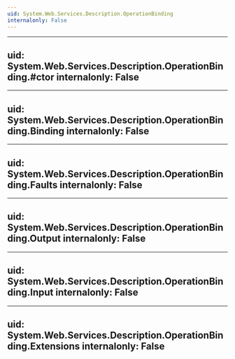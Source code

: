 ```yaml
---
uid: System.Web.Services.Description.OperationBinding
internalonly: False
---
```


---
uid: System.Web.Services.Description.OperationBinding.#ctor
internalonly: False
---

---
uid: System.Web.Services.Description.OperationBinding.Binding
internalonly: False
---

---
uid: System.Web.Services.Description.OperationBinding.Faults
internalonly: False
---

---
uid: System.Web.Services.Description.OperationBinding.Output
internalonly: False
---

---
uid: System.Web.Services.Description.OperationBinding.Input
internalonly: False
---

---
uid: System.Web.Services.Description.OperationBinding.Extensions
internalonly: False
---
